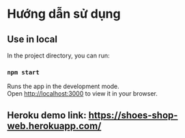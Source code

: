 # Hướng dẫn sử dụng 

## Use in local

In the project directory, you can run:

### `npm start`

Runs the app in the development mode.\
Open [http://localhost:3000](http://localhost:3000) to view it in your browser.

## Heroku demo link: https://shoes-shop-web.herokuapp.com/
